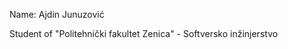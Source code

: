 Name: Ajdin Junuzović


Student of "Politehnički fakultet Zenica" - Softversko inžinjerstvo


<!---
AjdinJunuz/AjdinJunuz is a ✨ special ✨ repository because its `README.md` (this file) appears on your GitHub profile.
You can click the Preview link to take a look at your changes.
--->
